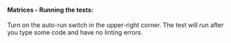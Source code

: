 #### Matrices - Running the tests:
Turn on the auto-run switch in the upper-right corner. The test will run after you type some code and have no linting errors.
